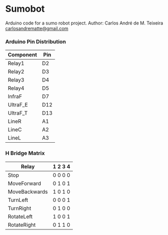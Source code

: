 ﻿# Sumobot

Arduino code for a sumo robot project.
Author: Carlos André de M. Teixeira
	carlosandrematte@gmail.com


### Arduino Pin Distribution

Component	| Pin
   ------------ | -------------
Relay1		|	D2
Relay2		|	D3
Relay3		|	D4
Relay4		|	D5
InfraF		|	D7
UltraF_E	| 	D12
UltraF_T	| 	D13
LineR		|	A1
LineC		|	A2
LineL		|	A3


### H Bridge Matrix

Relay 		| 1 2 3 4
   ------------ | -------------
Stop 		| 0 0 0 0
MoveForward 	| 0 1 0 1
MoveBackwards   | 1 0 1 0
TurnLeft 	| 0 0 0 1
TurnRight       | 0 1 0 0
RotateLeft	| 1 0 0 1
RotateRight	| 0 1 1 0


